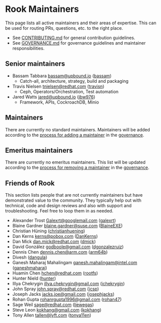 # Rook Maintainers

This page lists all active maintainers and their areas of expertise. This can be used for routing PRs, questions, etc. to the right place.

* See [CONTRIBUTING.md](CONTRIBUTING.md) for general contribution guidelines.
* See [GOVERNANCE.md](GOVERNANCE.md) for governance guidelines and maintainer responsibilities.

## Senior maintainers

* Bassam Tabbara <bassam@upbound.io> ([bassam](https://github.com/bassam))
  * Catch-all, architecture, strategy, build and packaging
* Travis Nielsen <tnielsen@redhat.com> ([travisn](https://github.com/travisn))
  * Ceph, Operators/Orchestration, Test automation
* Jared Watts <jared@upbound.io> ([jbw976](https://github.com/jbw976))
  * Framework, APIs, CockroachDB, Minio

## Maintainers

There are currently no standard maintainers.  Maintainers will be added according to the [process for adding a maintainer](GOVERNANCE.md#becoming-a-maintainer) in the [governance](GOVERNANCE.md).

## Emeritus maintainers

There are currently no emeritus maintainers.  This list will be updated according to the [process for removing a maintainer](GOVERNANCE.md#removing-a-maintainer) in the [governance](GOVERNANCE.md).

## Friends of Rook

This section lists people that are not currently maintainers but have demonstrated value to the community.
They typically help out with technical, code and design reviews and also with support and troubleshooting.
Feel free to loop them in as needed.

* Alexander Trost <Galexrt@googlemail.com> ([galexrt](https://github.com/galexrt))
* Blaine Gardner <blaine.gardner@suse.com> ([BlaineEXE](https://github.com/BlaineEXE))
* Christian Hüning ([christianhuening](https://github.com/christianhuening))
* Dan Kerns <kerns@pobox.com> ([DanKerns](https://github.com/DanKerns))
* Dan Mick <dan.mick@redhat.com> ([dmick](https://github.com/dmick))
* David González <godboole@gmail.com> ([dgonzalezruiz](https://github.com/dgonzalezruiz))
* Dennis Chen <dennis.chen@arm.com> ([arm64b](https://github.com/arm64b))
* Divesh ([dangula](https://github.com/dangula))
* Ganesh Maharaj Mahalingam <ganesh.mahalingam@intel.com> ([ganeshmaharaj](https://github.com/ganeshmaharaj))
* Huamin Chen <hchen@redhat.com> ([rootfs](https://github.com/rootfs))
* Hunter Nield ([hunter](https://github.com/hunter))
* Illya Chekrygin <illya.chekrygin@gmail.com> ([ichekrygin](https://github.com/ichekrygin))
* John Spray <john.spray@redhat.com> ([jcsp](https://github.com/jcsp))
* Joseph Jacks <jacks.joe@gmail.com> ([josephjacks](https://github.com/josephjacks))
* Rohan Gupta <rohanrgupta1996@gmail.com> ([rohan47](https://github.com/rohan47))
* Sage Weil <sage@redhat.com> ([liewegas](https://github.com/liewegas))
* Steve Leon <kokhang@gmail.com> ([kokhang](https://github.com/kokhang))
* Tony Allen <tallen@lyft.com> ([tonya11en](https://github.com/tonya11en))
